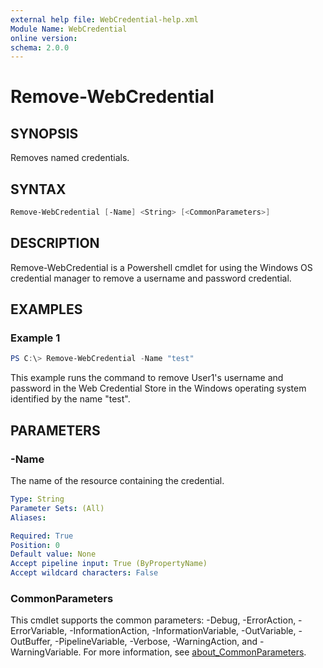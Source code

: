 ```yaml
---
external help file: WebCredential-help.xml
Module Name: WebCredential
online version:
schema: 2.0.0
---
```


# Remove-WebCredential

## SYNOPSIS

Removes named credentials.

## SYNTAX

```powershell
Remove-WebCredential [-Name] <String> [<CommonParameters>]
```

## DESCRIPTION

Remove-WebCredential is a Powershell cmdlet for using the Windows OS credential manager to remove a username and password credential.

## EXAMPLES

### Example 1

```powershell
PS C:\> Remove-WebCredential -Name "test"
```

This example runs the command to remove User1's username and password in
the Web Credential Store in the Windows operating system identified by
the name "test".

## PARAMETERS

### -Name

The name of the resource containing the credential.

```yaml
Type: String
Parameter Sets: (All)
Aliases:

Required: True
Position: 0
Default value: None
Accept pipeline input: True (ByPropertyName)
Accept wildcard characters: False
```

### CommonParameters

This cmdlet supports the common parameters: -Debug, -ErrorAction, -ErrorVariable, -InformationAction, -InformationVariable, -OutVariable, -OutBuffer, -PipelineVariable, -Verbose, -WarningAction, and -WarningVariable. For more information, see [about_CommonParameters](http://go.microsoft.com/fwlink/?LinkID=113216).
